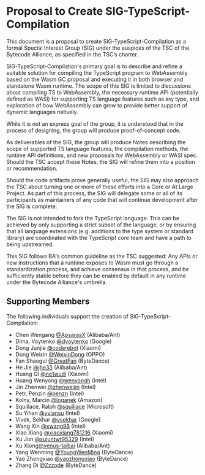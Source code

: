 # Proposal to Create SIG-TypeScript-Compilation

This document is a proposal to create SIG-TypeScript-Compilation as a formal Special Interest Group (SIG) under the auspices of the TSC of the Bytecode Alliance, as specified in the TSC’s charter. 

SIG-TypeScript-Compilation's primary goal is to describe and refine a suitable solution for compiling the TypeScript program to WebAssembly based on the Wasm GC proposal and executing it in both browser and standalone Wasm runtime. The scope of this SIG is limited to discussions about compiling TS to WebAssembly, the necessary runtime API (potentially defined as WASI) for supporting TS language features such as `Any` type, and exploration of how WebAssembly can grow to provide better support of dynamic languages natively.

While it is not an express goal of the group, it is understood that in the process of designing, the group will produce proof-of-concept code.   

As deliverables of the SIG, the group will produce Notes describing the scope of supported TS language features, the compilation methods, the runtime API definitions, and new proposals for WebAssembly or WASI spec. Should the TSC accept these Notes, the SIG will refine them into a position or recommendation. 

Should the code artifacts prove generally useful, the SIG may also approach the TSC about turning one or more of these efforts into a Core or At Large Project. As part of this process, the SIG will delegate some or all of its participants as maintainers of any code that will continue development after the SIG is complete. 

The SIG is not intended to fork the TypeScript language. This can be achieved by only supporting a strict subset of the language, or by ensuring that all language extensions (e.g. additions to the type system or standard library) are coordinated with the TypeScript core team and have a path to being upstreamed.

This SIG follows BA's common guideline as the TSC suggested: Any APIs or new instructions that a runtime exposes to Wasm must go through a standardization process, and achieve consensus in that process, and be sufficiently stable before they can be enabled by default in any runtime under the Bytecode Alliance's umbrella.



## Supporting Members 

The following individuals support the creation of SIG-TypeScript-Compilation: 
- Chen Wengang [@ApsarasX](https://github.com/ApsarasX) (Alibaba/Ant)
- Dima, Voytenko [@dvoytenko](https://github.com/dvoytenko) (Google)  
- Dong Junjie [@coderebot](https://github.com/coderebot) (Xiaomi)  
- Dong Weixin [@WeixinDong](https://github.com/WeixinDong) (OPPO)  
- Fan Shaogui [@GreatFan](https://github.com/GreatFan) (ByteDance)  
- He Jie [@jhe33](https://github.com/jhe33) (Alibaba/Ant)   
- Huang Qi [@no1wudi](https://github.com/no1wudi) (Xiaomi)  
- Huang Wenyong [@wenyongh](https://github.com/wenyongh) (Intel)  
- Jin Zhenwei [@zhenweijin](https://github.com/zhenweijin) (Intel)  
- Petr, Penzin [@penzn](https://github.com/penzn) (Intel)  
- Kolny, Marcin [@loganek](https://github.com/loganek) (Amazon)  
- Squillace, Ralph [@squillace](https://github.com/squillace) (Microsoft)
- Su Yihan [@yviansu](https://github.com/yviansu) (Intel)  
- Vivek, Sekhar [@vsekhar](https://github.com/vsekhar) (Google)
- Wang Xin [@xwang98](https://github.com/xwang98) (Intel)  
- Xiao Xiang [@xiaoxiang781216](https://github.com/xiaoxiang781216) (Xiaomi)  
- Xu Jun [@xujuntwt95329](https://github.com/xujuntwt95329) (Intel)  
- Xu Xiong[@venus-taibai](https://github.com/venus-taibai) (Alibaba/Ant)  
- Yang Wenming [@YoungWenMing](https://github.com/YoungWenMing) (ByteDance)  
- Yao Zhongxiao [@yaozhongxiao](https://github.com/yaozhongxiao) (ByteDance)  
- Zhang Di [@Zzzode](https://github.com/Zzzode) (ByteDance)  


